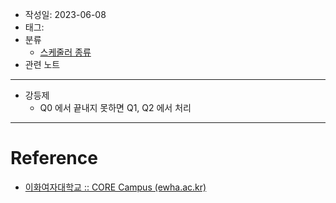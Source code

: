 - 작성일: 2023-06-08
- 태그: 
- 분류
    - [스케줄러 종류](스케줄러%20종류.md)
- 관련 노트

---

- 강등제
    - Q0 에서 끝내지 못하면 Q1, Q2 에서 처리

---

# Reference

- [이화여자대학교 :: CORE Campus (ewha.ac.kr)](https://core.ewha.ac.kr/publicview/C0101020140401134252676046?vmode=f)